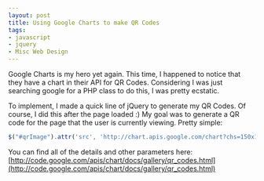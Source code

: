 ```yaml
---
layout: post
title: Using Google Charts to make QR Codes
tags:
- javascript
- jquery
- Misc Web Design
---
```


Google Charts is my hero yet again.  This time, I happened to notice that they have a chart in their API for QR Codes.  Considering I was just searching google for a PHP class to do this, I was pretty ecstatic.

To implement, I made a quick line of jQuery to generate my QR Codes.  Of course, I did this after the page loaded :)  My goal was to generate a QR code for the page that the user is currently viewing.  Pretty simple:

```javascript
$("#qrImage").attr('src', 'http://chart.apis.google.com/chart?chs=150x150&cht;=qr&chl;=' + escape(window.location.href) + '&choe;=UTF-8');
```


You can find all of the details and other parameters here: [http://code.google.com/apis/chart/docs/gallery/qr_codes.html](http://code.google.com/apis/chart/docs/gallery/qr_codes.html)
